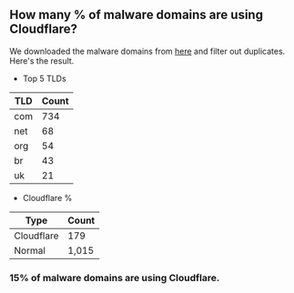 ## How many % of malware domains are using Cloudflare?


We downloaded the malware domains from [here](https://urlhaus.abuse.ch) and filter out duplicates.
Here's the result.


[//]: # (start replacement)


- Top 5 TLDs

| TLD | Count |
| --- | --- |
| com | 734 |
| net | 68 |
| org | 54 |
| br | 43 |
| uk | 21 |


- Cloudflare %

| Type | Count |
| --- | --- |
| Cloudflare | 179 |
| Normal | 1,015 |


### 15% of malware domains are using Cloudflare.
